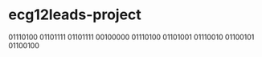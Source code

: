 # ecg12leads-project
01110100 01101111 01101111 00100000 01110100 01101001 01110010 01100101 01100100
